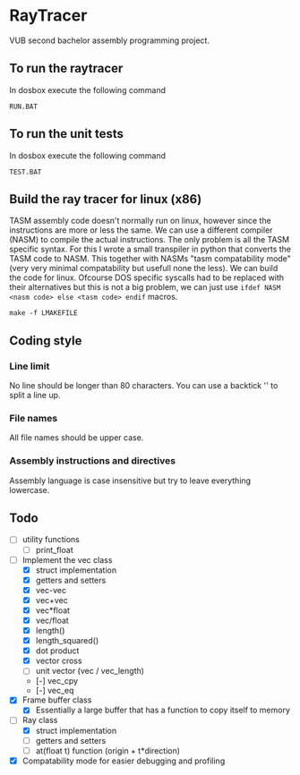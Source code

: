 # RayTracer
VUB second bachelor assembly programming project.

## To run the raytracer
In dosbox execute the following command

    RUN.BAT

## To run the unit tests
In dosbox execute the following command

    TEST.BAT

## Build the ray tracer for linux (x86)
TASM assembly code doesn't normally run on linux, however since the instructions
are more or less the same. We can use a different compiler (NASM) to compile the
actual instructions. The only problem is all the TASM specific syntax. For this
I wrote a small transpiler in python that converts the TASM code to NASM. This
together with NASMs "tasm compatability mode" (very very minimal compatability
but usefull none the less). We can build the code for linux. Ofcourse DOS
specific syscalls had to be replaced with their alternatives but this is not a 
big problem, we can just use `ifdef NASM <nasm code> else <tasm code> endif`
macros.

	make -f LMAKEFILE

## Coding style
### Line limit
No line should be longer than 80 characters. You can use a backtick '\' to split
a line up.

### File names
All file names should be upper case.

### Assembly instructions and directives
Assembly language is case insensitive but try to leave everything lowercase. 

## Todo
- [ ] utility functions
  - [ ] print_float
- [ ] Implement the vec class
  - [x] struct implementation
  - [x] getters and setters
  - [x] vec-vec
  - [x] vec+vec
  - [x] vec*float
  - [x] vec/float
  - [x] length()
  - [x] length_squared()
  - [x] dot product
  - [x] vector cross
  - [ ] unit vector (vec / vec_length)
  - [-] vec_cpy
  - [-] vec_eq
- [x] Frame buffer class
  - [x] Essentially a large buffer that has a function to copy itself to memory
- [ ] Ray class
  - [x] struct implementation 
  - [ ] getters and setters
  - [ ] at(float t) function (origin + t*direction)
- [x] Compatability mode for easier debugging and profiling